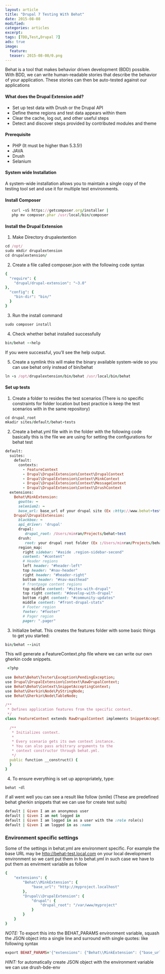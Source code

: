 ```yaml
---
layout: article
title: "Drupal 7 Testing With Behat"
date: 2015-08-08
modified:
categories: articles
excerpt:
tags: [TDD,Test,Drupal 7]
ads: true
image:
  feature: 
  teaser: 2015-08-08/0.png
---  
```


Behat is a tool that makes behavior driven development (BDD) possible. With BDD, we can write human-readable 
stories that describe the behavior of your application. These stories can then be auto-tested against our 
applications

#### What does the Drupal Extension add?

* Set up test data with Drush or the Drupal API
* Define theme regions and test data appears within them
* Clear the cache, log out, and other useful steps
* Detect and discover steps provided by contributed modules and theme

#### Prerequisite

* PHP (It must be higher than 5.3.5!)
* JAVA
* Drush
* Selanium

#### System wide Installation

A system-wide installation allows you to maintain a single copy of the testing tool set and use it for multiple test environments.

#### Install Composer

```ruby
   curl -sS https://getcomposer.org/installer |
   php mv composer.phar /usr/local/bin/composer
```

#### Install the Drupal Extension

1. Make Directory drupalextention

```ruby
cd /opt/
sudo mkdir drupalextension
cd drupalextension/
```

2. Create a file called composer.json with the following code syntax

```ruby
{
  "require": {
    "drupal/drupal-extension": "~3.0"
},
  "config": {
    "bin-dir": "bin/"
  }
}
```

3. Run the install command

```ruby
sudo composer install
```

4. Check whether behat installed successfully  

```ruby
bin/behat --help
```

If you were successful, you’ll see the help output.

5. Create a symlink this will make the binary available system-wide so you can use behat only instead of bin/behat

```ruby
ln -s /opt/drupalextension/bin/behat /usr/local/bin/behat
```

#### Set up tests

1. Create a folder to resides the test scenarios (There is no specific constraints for folder location but best practice is keep the test scenarios with in the same repository)

```ruby 
cd drupal_root
mkadir sites/default/behat-tests
```

2. Create a behat.yml file with in the folder with the following code basically this is the file we are using for setting the configurations for behat test

```ruby 
default:
  suites:
    default:
      contexts:
        - FeatureContext
        - Drupal\DrupalExtension\Context\DrupalContext
        - Drupal\DrupalExtension\Context\MinkContext
        - Drupal\DrupalExtension\Context\MessageContext
        - Drupal\DrupalExtension\Context\DrushContext
  extensions:
    Behat\MinkExtension:
      goutte: ~
      selenium2: ~
      base_url: base_url of your drupal site (Ex :http://www.behat-test.local.com)
    Drupal\DrupalExtension:
      blackbox: ~
      api_driver: 'drupal'
      drupal:
         drupal_root: /Users/mimran/Projects/behat-test
      drush:
         root: your drupal root folder (Ex :/Users/mimran/Projects/behat-test)
      region_map:
        right sidebar: "#aside .region-sidebar-second"
        content: "#content"
        # Header regions
        left header: "#header-left"
        top header: "#nav-header"
        right header: "#header-right"
        bottom header: "#nav-masthead"
        # frontpage content regions
        top middle content: "#sites-with-drupal"
        top right content: "#develop-with-drupal"
        bottom right content: "#community-updates"
        middle content: "#front-drupal-stats"
        # Footer region
        footer: "#footer"
        # Pager region
        pager: ".pager"
```

3. Initialize behat. This creates the features folder with some basic things to get you started:

```ruby
bin/behat --init
```

This will generate a FeatureContext.php file where we can write our own gherkin code snippets.

```ruby
 <?php
 
use Behat\Behat\Tester\Exception\PendingException;
use Drupal\DrupalExtension\Context\RawDrupalContext;
use Behat\Behat\Context\SnippetAcceptingContext;
use Behat\Gherkin\Node\PyStringNode;
use Behat\Gherkin\Node\TableNode;
 
/**
 * Defines application features from the specific context.
 */
class FeatureContext extends RawDrupalContext implements SnippetAcceptingContext {
 
  /**
   * Initializes context.
   *
   * Every scenario gets its own context instance.
   * You can also pass arbitrary arguments to the
   * context constructor through behat.yml.
   */
  public function __construct() {
  }
}
```

4. To ensure everything is set up appropriately, type:

```ruby
behat -dl
```

if all went well you can see a result like follow (smile) (These are predefined behat gherkin snippets that we can use for create test suits)

```ruby 
default | Given I am an anonymous user
default | Given I am not logged in
default | Given I am logged in as a user with the :role role(s)
default | Given I am logged in as :name
```

### Environment specific settings

Some of the settings in behat.yml are environment specific. For example the base URL may 
be http://behat-test.local.com on your local development environment so we cant put them in 
to behat.yml in such case we have to put them as envirment variable as follow 

```ruby 
{
    "extensions": {
        "Behat\\MinkExtension": {
            "base_url": "http://myproject.localhost"
        },
        "Drupal\\DrupalExtension": {
            "drupal": {
                "drupal_root": "/var/www/myproject"
            }
        }
    }
}
```

*NOTE:* To export this into the BEHAT_PARAMS environment variable, squash the JSON object into a single line and surround with single quotes: like following syntax

```ruby 
export BEHAT_PARAMS='{"extensions": {"Behat\\MinkExtension": {"base_url": "http://myproject.localhost"},"Drupal\\DrupalExtension": {"drupal": {"drupal_root":"/var/www/myproject"}}}}'
```

*HINT:* for automatically create JSON object with the environment variable we can use drush-bde-env
